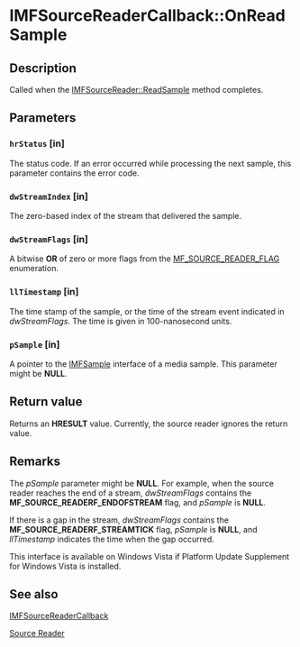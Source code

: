 # IMFSourceReaderCallback::OnReadSample

## Description

Called when the [IMFSourceReader::ReadSample](https://learn.microsoft.com/windows/desktop/api/mfreadwrite/nf-mfreadwrite-imfsourcereader-readsample) method completes.

## Parameters

### `hrStatus` [in]

The status code. If an error occurred while processing the next sample, this parameter contains the error code.

### `dwStreamIndex` [in]

The zero-based index of the stream that delivered the sample.

### `dwStreamFlags` [in]

A bitwise **OR** of zero or more flags from the [MF_SOURCE_READER_FLAG](https://learn.microsoft.com/windows/desktop/api/mfreadwrite/ne-mfreadwrite-mf_source_reader_flag) enumeration.

### `llTimestamp` [in]

The time stamp of the sample, or the time of the stream event indicated in *dwStreamFlags*. The time is given in 100-nanosecond units.

### `pSample` [in]

A pointer to the [IMFSample](https://learn.microsoft.com/windows/desktop/api/mfobjects/nn-mfobjects-imfsample) interface of a media sample. This parameter might be **NULL**.

## Return value

Returns an **HRESULT** value. Currently, the source reader ignores the return value.

## Remarks

The *pSample* parameter might be **NULL**. For example, when the source reader reaches the end of a stream, *dwStreamFlags* contains the **MF_SOURCE_READERF_ENDOFSTREAM** flag, and *pSample* is **NULL**.

If there is a gap in the stream, *dwStreamFlags* contains the **MF_SOURCE_READERF_STREAMTICK** flag, *pSample* is **NULL**, and *llTimestamp* indicates the time when the gap occurred.

This interface is available on Windows Vista if Platform Update Supplement for Windows Vista is installed.

## See also

[IMFSourceReaderCallback](https://learn.microsoft.com/windows/desktop/api/mfreadwrite/nn-mfreadwrite-imfsourcereadercallback)

[Source Reader](https://learn.microsoft.com/windows/desktop/medfound/source-reader)